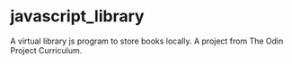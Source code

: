 # javascript_library
A virtual library js program to store books locally. A project from The Odin Project Curriculum.
